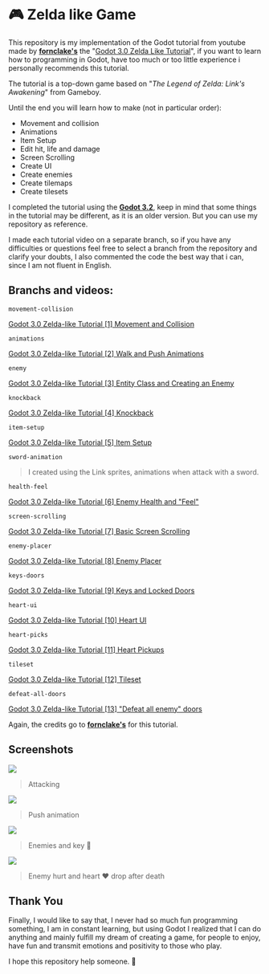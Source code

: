# :video_game: Zelda like Game

This repository is my implementation of the Godot tutorial from youtube made by **[fornclake's](https://www.youtube.com/channel/UCcvec1pEInJKoyoXAr8MgUw)** the "[Godot 3.0 Zelda Like Tutorial](https://www.youtube.com/playlist?list=PLv0bAfkzWSiY4d_FJlQTlFOZh34nrlJZY)", if you want to learn how to programming in Godot, have too much or too little experience i personally recommends this tutorial.

The tutorial is a top-down game based on "*The Legend of Zelda: Link's Awakening*" from Gameboy.

Until the end you will learn how to make (not in particular order):

* Movement and collision
* Animations
* Item Setup
* Edit hit, life and damage
* Screen Scrolling
* Create UI
* Create enemies
* Create tilemaps
* Create tilesets

I completed the tutorial using the **[Godot 3.2](https://godotengine.org/)**, keep in mind that some things in the tutorial may be different, as it is an older version. But you can use my repository as reference.

I made each tutorial video on a separate branch, so if you have any difficulties or questions feel free to select a branch from the repository and clarify your doubts, I also commented the code the best way that i can, since I am not fluent in English.

## **Branchs and videos:**

`movement-collision`

[Godot 3.0 Zelda-like Tutorial [1] Movement and Collision](https://www.youtube.com/watch?v=4CLvL05Av6g&list=PLv0bAfkzWSiY4d_FJlQTlFOZh34nrlJZY&index=2&t=0s)

`animations`

[Godot 3.0 Zelda-like Tutorial [2] Walk and Push Animations](https://www.youtube.com/watch?v=M4wuhFgubWY&list=PLv0bAfkzWSiY4d_FJlQTlFOZh34nrlJZY&index=2)

`enemy`

[Godot 3.0 Zelda-like Tutorial [3] Entity Class and Creating an Enemy](https://www.youtube.com/watch?v=gJxiLIEFpv0&list=PLv0bAfkzWSiY4d_FJlQTlFOZh34nrlJZY&index=3)

`knockback`

[Godot 3.0 Zelda-like Tutorial [4] Knockback](https://www.youtube.com/watch?v=vp57qbgenOE&list=PLv0bAfkzWSiY4d_FJlQTlFOZh34nrlJZY&index=4)

`item-setup`

[Godot 3.0 Zelda-like Tutorial [5] Item Setup](https://www.youtube.com/watch?v=zauf7PR3CzM&list=PLv0bAfkzWSiY4d_FJlQTlFOZh34nrlJZY&index=5)

`sword-animation`

> I created using the Link sprites, animations when attack with a sword.

`health-feel`

[Godot 3.0 Zelda-like Tutorial [6] Enemy Health and "Feel"](https://www.youtube.com/watch?v=ikAJGfuc_Vg&list=PLv0bAfkzWSiY4d_FJlQTlFOZh34nrlJZY&index=6)

`screen-scrolling`

[Godot 3.0 Zelda-like Tutorial [7] Basic Screen Scrolling](https://www.youtube.com/watch?v=-Rb-FwMQS7w&list=PLv0bAfkzWSiY4d_FJlQTlFOZh34nrlJZY&index=7)

`enemy-placer`

[Godot 3.0 Zelda-like Tutorial [8] Enemy Placer](https://www.youtube.com/watch?v=uSQLV-Ju_QQ&list=PLv0bAfkzWSiY4d_FJlQTlFOZh34nrlJZY&index=8)

`keys-doors`

[Godot 3.0 Zelda-like Tutorial [9] Keys and Locked Doors
](https://www.youtube.com/watch?v=zKPAL_YotF0&list=PLv0bAfkzWSiY4d_FJlQTlFOZh34nrlJZY&index=9)

`heart-ui`

[Godot 3.0 Zelda-like Tutorial [10] Heart UI](https://www.youtube.com/watch?v=F_5BrQzIUdc&list=PLv0bAfkzWSiY4d_FJlQTlFOZh34nrlJZY&index=10)

`heart-picks`

[Godot 3.0 Zelda-like Tutorial [11] Heart Pickups](https://www.youtube.com/watch?v=b3ymwQDffUA&list=PLv0bAfkzWSiY4d_FJlQTlFOZh34nrlJZY&index=11)

`tileset`

[Godot 3.0 Zelda-like Tutorial [12] Tileset](https://www.youtube.com/watch?v=dkK_bkP4AZ0&list=PLv0bAfkzWSiY4d_FJlQTlFOZh34nrlJZY&index=12)

`defeat-all-doors`

[Godot 3.0 Zelda-like Tutorial [13] "Defeat all enemy" doors](https://www.youtube.com/watch?v=cO9V59Snlts&list=PLv0bAfkzWSiY4d_FJlQTlFOZh34nrlJZY&index=13)

Again, the credits go to **[fornclake's](https://www.youtube.com/playlist?list=PLv0bAfkzWSiY4d_FJlQTlFOZh34nrlJZY)** for this tutorial.

## Screenshots


![](https://i.imgur.com/qGNgMCm.png)
> Attacking

![](https://i.imgur.com/R3InkfX.png)
> Push animation

![](https://i.imgur.com/ql5E41w.png)
> Enemies and key :key:

![](https://i.imgur.com/wVpYMKO.png)
> Enemy hurt and heart :heart: drop after death 

## Thank You

Finally, I would like to say that, I never had so much fun programming something, I am in constant learning, but using Godot I realized that I can do anything and mainly fulfill my dream of creating a game, for people to enjoy, have fun and transmit emotions and positivity to those who play.

I hope this repository help someone. :wave:

